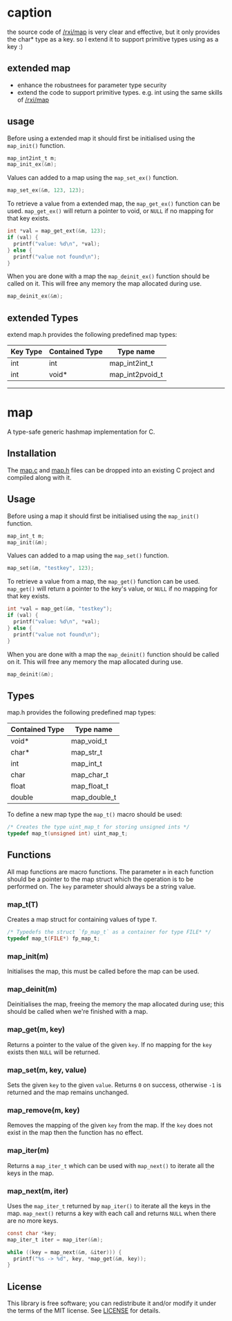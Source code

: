 
# caption
the source code of [/rxi/map](https://github.com/rxi/map) is very clear and effective, but it only provides the char* type as a key.
so I extend it to support primitive types using as a key :)

## extended map
+ enhance the robustnees for parameter type security
+ extend the code to support primitive types. e.g. int using the same skills of [/rxi/map](https://github.com/rxi/map)

## usage
Before using a extended map it should first be initialised using the `map_init()`
function.
```c
map_int2int_t m;
map_init_ex(&m);
```

Values can added to a map using the `map_set_ex()` function.
```c
map_set_ex(&m, 123, 123);
```

To retrieve a value from a extended map, the `map_get_ex()` function can be used.
`map_get_ex()` will return a pointer to void, or `NULL` if no mapping
for that key exists.
```c
int *val = map_get_ext(&m, 123);
if (val) {
  printf("value: %d\n", *val);
} else {
  printf("value not found\n");
}
```

When you are done with a map the `map_deinit_ex()` function should be called on
it. This will free any memory the map allocated during use.
```c
map_deinit_ex(&m);
```

## extended Types
extend map.h provides the following predefined map types:

Key Type        |Contained Type  | Type name
----------------|----------------|----------------------------------
int             | int            | map_int2int_t
int             | void*          | map_int2pvoid_t



---



# map
A type-safe generic hashmap implementation for C.

## Installation 
The [map.c](src/map.c?raw=1) and [map.h](src/map.h?raw=1) files can be dropped
into an existing C project and compiled along with it.


## Usage
Before using a map it should first be initialised using the `map_init()`
function.
```c
map_int_t m;
map_init(&m);
```

Values can added to a map using the `map_set()` function.
```c
map_set(&m, "testkey", 123);
```

To retrieve a value from a map, the `map_get()` function can be used.
`map_get()` will return a pointer to the key's value, or `NULL` if no mapping
for that key exists.
```c
int *val = map_get(&m, "testkey");
if (val) {
  printf("value: %d\n", *val);
} else {
  printf("value not found\n");
}
```

When you are done with a map the `map_deinit()` function should be called on
it. This will free any memory the map allocated during use.
```c
map_deinit(&m);
```


## Types
map.h provides the following predefined map types:

Contained Type  | Type name
----------------|----------------------------------
void*           | map_void_t
char*           | map_str_t
int             | map_int_t
char            | map_char_t
float           | map_float_t
double          | map_double_t

To define a new map type the `map_t()` macro should be used:
```c
/* Creates the type uint_map_t for storing unsigned ints */
typedef map_t(unsigned int) uint_map_t;
```

## Functions
All map functions are macro functions. The parameter `m` in each function
should be a pointer to the map struct which the operation is to be performed
on. The `key` parameter should always be a string value.

### map\_t(T)
Creates a map struct for containing values of type `T`.
```c
/* Typedefs the struct `fp_map_t` as a container for type FILE* */
typedef map_t(FILE*) fp_map_t;
```

### map\_init(m)
Initialises the map, this must be called before the map can be used. 

### map\_deinit(m)
Deinitialises the map, freeing the memory the map allocated during use;
this should be called when we're finished with a map.

### map\_get(m, key)
Returns a pointer to the value of the given `key`. If no mapping for the `key`
exists then `NULL` will be returned.

### map\_set(m, key, value)
Sets the given `key` to the given `value`. Returns `0` on success, otherwise
`-1` is returned and the map remains unchanged.

### map\_remove(m, key)
Removes the mapping of the given `key` from the map. If the `key` does not
exist in the map then the function has no effect.

### map\_iter(m)
Returns a `map_iter_t` which can be used with `map_next()` to iterate all the
keys in the map.

### map\_next(m, iter)
Uses the `map_iter_t` returned by `map_iter()` to iterate all the keys in the
map. `map_next()` returns a key with each call and returns `NULL` when there
are no more keys.
```c
const char *key;
map_iter_t iter = map_iter(&m);

while ((key = map_next(&m, &iter))) {
  printf("%s -> %d", key, *map_get(&m, key));
}
```

## License
This library is free software; you can redistribute it and/or modify it under
the terms of the MIT license. See [LICENSE](LICENSE) for details.
